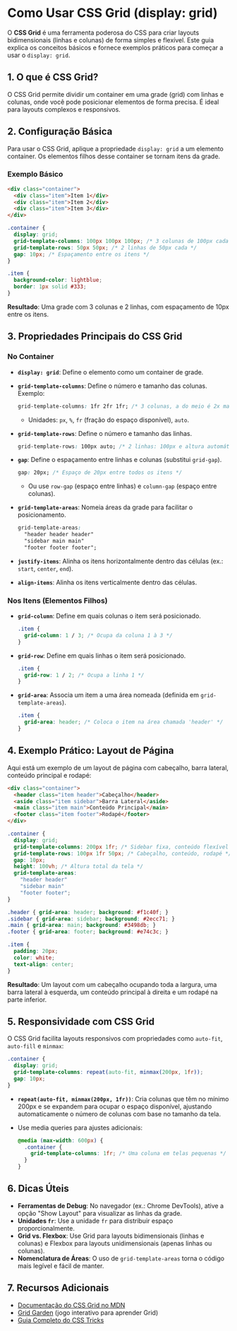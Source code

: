 # Como Usar CSS Grid (display: grid)

O **CSS Grid** é uma ferramenta poderosa do CSS para criar layouts bidimensionais (linhas e colunas) de forma simples e flexível. Este guia explica os conceitos básicos e fornece exemplos práticos para começar a usar o `display: grid`.

## 1. O que é CSS Grid?

O CSS Grid permite dividir um container em uma grade (grid) com linhas e colunas, onde você pode posicionar elementos de forma precisa. É ideal para layouts complexos e responsivos.

## 2. Configuração Básica

Para usar o CSS Grid, aplique a propriedade `display: grid` a um elemento container. Os elementos filhos desse container se tornam itens da grade.

### Exemplo Básico

```html
<div class="container">
  <div class="item">Item 1</div>
  <div class="item">Item 2</div>
  <div class="item">Item 3</div>
</div>
```

```css
.container {
  display: grid;
  grid-template-columns: 100px 100px 100px; /* 3 colunas de 100px cada */
  grid-template-rows: 50px 50px; /* 2 linhas de 50px cada */
  gap: 10px; /* Espaçamento entre os itens */
}

.item {
  background-color: lightblue;
  border: 1px solid #333;
}
```

**Resultado**: Uma grade com 3 colunas e 2 linhas, com espaçamento de 10px entre os itens.

## 3. Propriedades Principais do CSS Grid

### No Container

- **`display: grid`**: Define o elemento como um container de grade.
    
- **`grid-template-columns`**: Define o número e tamanho das colunas. Exemplo:
    
    ```css
    grid-template-columns: 1fr 2fr 1fr; /* 3 colunas, a do meio é 2x maior */
    ```
    
    - Unidades: `px`, `%`, `fr` (fração do espaço disponível), `auto`.
- **`grid-template-rows`**: Define o número e tamanho das linhas.
    
    ```css
    grid-template-rows: 100px auto; /* 2 linhas: 100px e altura automática */
    ```
    
- **`gap`**: Define o espaçamento entre linhas e colunas (substitui `grid-gap`).
    
    ```css
    gap: 20px; /* Espaço de 20px entre todos os itens */
    ```
    
    - Ou use `row-gap` (espaço entre linhas) e `column-gap` (espaço entre colunas).
- **`grid-template-areas`**: Nomeia áreas da grade para facilitar o posicionamento.
    
    ```css
    grid-template-areas:
      "header header header"
      "sidebar main main"
      "footer footer footer";
    ```
    
- **`justify-items`**: Alinha os itens horizontalmente dentro das células (ex.: `start`, `center`, `end`).
    
- **`align-items`**: Alinha os itens verticalmente dentro das células.
    

### Nos Itens (Elementos Filhos)

- **`grid-column`**: Define em quais colunas o item será posicionado.
    
    ```css
    .item {
      grid-column: 1 / 3; /* Ocupa da coluna 1 à 3 */
    }
    ```
    
- **`grid-row`**: Define em quais linhas o item será posicionado.
    
    ```css
    .item {
      grid-row: 1 / 2; /* Ocupa a linha 1 */
    }
    ```
    
- **`grid-area`**: Associa um item a uma área nomeada (definida em `grid-template-areas`).
    
    ```css
    .item {
      grid-area: header; /* Coloca o item na área chamada 'header' */
    }
    ```
    

## 4. Exemplo Prático: Layout de Página

Aqui está um exemplo de um layout de página com cabeçalho, barra lateral, conteúdo principal e rodapé:

```html
<div class="container">
  <header class="item header">Cabeçalho</header>
  <aside class="item sidebar">Barra Lateral</aside>
  <main class="item main">Conteúdo Principal</main>
  <footer class="item footer">Rodapé</footer>
</div>
```

```css
.container {
  display: grid;
  grid-template-columns: 200px 1fr; /* Sidebar fixa, conteúdo flexível */
  grid-template-rows: 100px 1fr 50px; /* Cabeçalho, conteúdo, rodapé */
  gap: 10px;
  height: 100vh; /* Altura total da tela */
  grid-template-areas:
    "header header"
    "sidebar main"
    "footer footer";
}

.header { grid-area: header; background: #f1c40f; }
.sidebar { grid-area: sidebar; background: #2ecc71; }
.main { grid-area: main; background: #3498db; }
.footer { grid-area: footer; background: #e74c3c; }

.item {
  padding: 20px;
  color: white;
  text-align: center;
}
```

**Resultado**: Um layout com um cabeçalho ocupando toda a largura, uma barra lateral à esquerda, um conteúdo principal à direita e um rodapé na parte inferior.

## 5. Responsividade com CSS Grid

O CSS Grid facilita layouts responsivos com propriedades como `auto-fit`, `auto-fill` e `minmax`:

```css
.container {
  display: grid;
  grid-template-columns: repeat(auto-fit, minmax(200px, 1fr));
  gap: 10px;
}
```

- **`repeat(auto-fit, minmax(200px, 1fr))`**: Cria colunas que têm no mínimo 200px e se expandem para ocupar o espaço disponível, ajustando automaticamente o número de colunas com base no tamanho da tela.
- Use media queries para ajustes adicionais:
    
    ```css
    @media (max-width: 600px) {
      .container {
        grid-template-columns: 1fr; /* Uma coluna em telas pequenas */
      }
    }
    ```
    

## 6. Dicas Úteis

- **Ferramentas de Debug**: No navegador (ex.: Chrome DevTools), ative a opção "Show Layout" para visualizar as linhas da grade.
- **Unidades `fr`**: Use a unidade `fr` para distribuir espaço proporcionalmente.
- **Grid vs. Flexbox**: Use Grid para layouts bidimensionais (linhas e colunas) e Flexbox para layouts unidimensionais (apenas linhas ou colunas).
- **Nomenclatura de Áreas**: O uso de `grid-template-areas` torna o código mais legível e fácil de manter.

## 7. Recursos Adicionais

- [Documentação do CSS Grid no MDN](https://developer.mozilla.org/pt-BR/docs/Web/CSS/CSS_Grid_Layout)
- [Grid Garden](https://cssgridgarden.com/) (jogo interativo para aprender Grid)
- [Guia Completo do CSS Tricks](https://css-tricks.com/snippets/css/complete-guide-grid/)